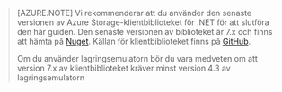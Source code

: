 >[AZURE.NOTE] Vi rekommenderar att du använder den senaste versionen av Azure Storage-klientbiblioteket för .NET för att slutföra den här guiden. Den senaste versionen av biblioteket är 7.x och finns att hämta på [Nuget](https://www.nuget.org/packages/WindowsAzure.Storage/). Källan för klientbiblioteket finns på [GitHub](https://github.com/Azure/azure-storage-net).
>
>Om du använder lagringsemulatorn bör du vara medveten om att version 7.x av klientbiblioteket kräver minst version 4.3 av lagringsemulatorn 




<!--HONumber=Jun16_HO2-->


